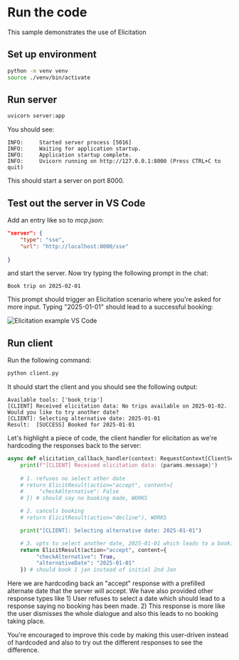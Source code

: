 # Run the code

This sample demonstrates the use of Elicitation

## Set up environment

```sh
python -m venv venv
source ./venv/bin/activate
```

## Run server

```sh
uvicorn server:app
```

You should see:

```text
INFO:     Started server process [5016]
INFO:     Waiting for application startup.
INFO:     Application startup complete.
INFO:     Uvicorn running on http://127.0.0.1:8000 (Press CTRL+C to quit)
```

This should start a server on port 8000.

## Test out the server in VS Code

Add an entry like so to *mcp.json*:

```json
"server": {
    "type": "sse",
    "url": "http://localhost:8000/sse"
    
}
```

and start the server. Now try typing the following prompt in the chat:

```text
Book trip on 2025-02-01
```

This prompt should trigger an Elicitation scenario where you're asked for more input. Typing "2025-01-01" should lead to a successful booking:

![Elicitation example VS Code](../../assets/elicitation.png)

## Run client

Run the following command:

```sh
python client.py
```

It should start the client and you should see the following output:

```text
Available tools: ['book_trip']
[CLIENT] Received elicitation data: No trips available on 2025-01-02. Would you like to try another date?
[CLIENT]: Selecting alternative date: 2025-01-01
Result:  [SUCCESS] Booked for 2025-01-01
```

Let's highlight a piece of code, the client handler for elicitation as we're hardcoding the responses back to the server:

```python
async def elicitation_callback_handler(context: RequestContext[ClientSession, None], params: ElicitRequestParams):
    print(f"[CLIENT] Received elicitation data: {params.message}")
 
    # 1. refuses no select other date
    # return ElicitResult(action="accept", content={
    #     "checkAlternative": False
    # }) # should say no booking made, WORKS

    # 2. cancels booking
    # return ElicitResult(action="decline"), WORKS

    print("[CLIENT]: Selecting alternative date: 2025-01-01")

    # 3. opts to select another date, 2025-01-01 which leads to a booking
    return ElicitResult(action="accept", content={
         "checkAlternative": True,
         "alternativeDate": "2025-01-01"
    }) # should book 1 jan instead of initial 2nd Jan
```

Here we are hardcoding back an "accept" response with a prefilled alternate date that the server will accept. We have also provided other response types like 1) User refuses to select a date which should lead to a response saying no booking has been made. 2) This response is more like the user dismisses the whole dialogue and also this leads to no booking taking place.

You're encouraged to improve this code by making this user-driven instead of hardcoded and also to try out the different responses to see the difference.
